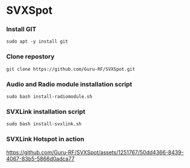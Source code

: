 # SVXSpot

### Install GIT  ###
```console
sudo apt -y install git
```

### Clone repostory ###

```console
git clone https://github.com/Guru-RF/SVXSpot.git
```

### Audio and Radio module installation script ###
```console
sudo bash install-radiomodule.sh
```

### SVXLink installation script ###
```console
sudo bash install-svxlink.sh
```

### SVXLink Hotspot in action ###
https://github.com/Guru-RF/SVXSpot/assets/1251767/50dd4366-8439-4067-83b5-5866d0adca77
